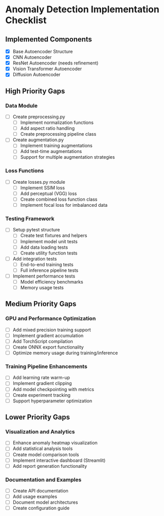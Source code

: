 # Anomaly Detection Implementation Checklist

## Implemented Components
- [x] Base Autoencoder Structure
- [x] CNN Autoencoder
- [x] ResNet Autoencoder (needs refinement)
- [x] Vision Transformer Autoencoder
- [x] Diffusion Autoencoder

## High Priority Gaps

### Data Module
- [ ] Create preprocessing.py
  - [ ] Implement normalization functions
  - [ ] Add aspect ratio handling
  - [ ] Create preprocessing pipeline class
- [ ] Create augmentation.py
  - [ ] Implement training augmentations
  - [ ] Add test-time augmentations
  - [ ] Support for multiple augmentation strategies

### Loss Functions
- [ ] Create losses.py module
  - [ ] Implement SSIM loss
  - [ ] Add perceptual (VGG) loss
  - [ ] Create combined loss function class
  - [ ] Implement focal loss for imbalanced data

### Testing Framework
- [ ] Setup pytest structure
  - [ ] Create test fixtures and helpers
  - [ ] Implement model unit tests
  - [ ] Add data loading tests
  - [ ] Create utility function tests
- [ ] Add integration tests
  - [ ] End-to-end training tests
  - [ ] Full inference pipeline tests
- [ ] Implement performance tests
  - [ ] Model efficiency benchmarks
  - [ ] Memory usage tests

## Medium Priority Gaps

### GPU and Performance Optimization
- [ ] Add mixed precision training support
- [ ] Implement gradient accumulation
- [ ] Add TorchScript compilation
- [ ] Create ONNX export functionality
- [ ] Optimize memory usage during training/inference

### Training Pipeline Enhancements
- [ ] Add learning rate warm-up
- [ ] Implement gradient clipping
- [ ] Add model checkpointing with metrics
- [ ] Create experiment tracking
- [ ] Support hyperparameter optimization

## Lower Priority Gaps

### Visualization and Analytics
- [ ] Enhance anomaly heatmap visualization
- [ ] Add statistical analysis tools
- [ ] Create model comparison tools
- [ ] Implement interactive dashboard (Streamlit)
- [ ] Add report generation functionality

### Documentation and Examples
- [ ] Create API documentation
- [ ] Add usage examples
- [ ] Document model architectures
- [ ] Create configuration guide